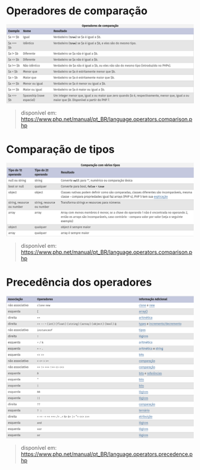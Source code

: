 # Operadores de comparação
![OperadoresDeComparação](img/operadores-comparação.png)
> disponível em: https://www.php.net/manual/pt_BR/language.operators.comparison.php

# Comparação de tipos
![ComparaçãoDeTipos](img/comparacao-tipos.png)
> disponível em: https://www.php.net/manual/pt_BR/language.operators.comparison.php

# Precedência dos operadores
![PrecedênciaDosOperadores](img/precedencia-operadores.png)
> disponível em: https://www.php.net/manual/pt_BR/language.operators.precedence.php
